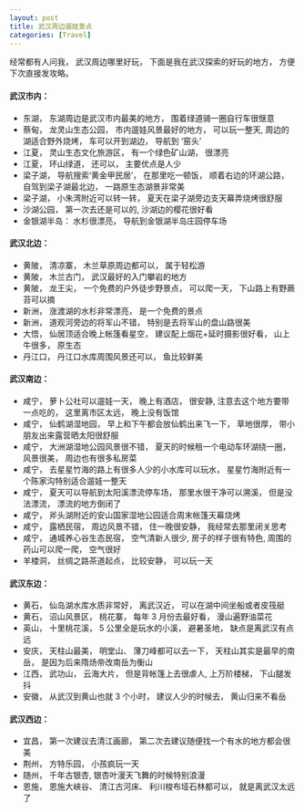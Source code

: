 ```yaml
---
layout: post
title: 武汉周边遛娃景点
categories: [Travel]
---
```


经常都有人问我， 武汉周边哪里好玩， 下面是我在武汉探索的好玩的地方， 方便下次直接发攻略。

#### 武汉市内：
* 东湖， 东湖周边是武汉市内最美的地方， 围着绿道骑一圈自行车很惬意
* 蔡甸， 龙灵山生态公园， 市内遛娃风景最好的地方， 可以玩一整天, 周边的湖适合野外烧烤， 车可以开到湖边， 导航到 ‘窑头’
* 江夏， 灵山生态文化旅游区， 有一个绿色矿山湖， 很漂亮
* 江夏， 环山绿道， 还可以， 主要优点是人少
* 梁子湖， 导航搜索‘黄金甲民居’， 在那里吃一顿饭， 顺着右边的环湖公路， 自驾到梁子湖最北边， 一路原生态湖景非常美
* 梁子湖， 小朱湾附近可以转一转， 夏天在梁子湖旁边支天幕弄烧烤很舒服
* 沙湖公园， 第一次去还是可以的, 沙湖边的樱花很好看
* 金银湖半岛： 水杉很漂亮， 导航到金银湖半岛庄园停车场

#### 武汉北边：
* 黄陂， 清凉寨， 木兰草原周边都可以， 属于轻松游
* 黄陂， 木兰古门， 武汉最好的入门攀岩的地方
* 黄陂， 龙王尖， 一个免费的户外徒步野景点， 可以爬一天， 下山路上有野蕨苔可以摘
* 新洲， 涨渡湖的水杉非常漂亮， 是一个免费的景点
* 新洲， 道观河旁边的将军山不错， 特别是去将军山的盘山路很美
* 大悟， 仙居顶适合晚上帐篷看星空， 建议配上烟花+延时摄影很好看， 山上牛很多， 原生态
* 丹江口， 丹江口水库周围风景还可以， 鱼比较鲜美

#### 武汉南边：
* 咸宁， 萝卜公社可以遛娃一天， 晚上有酒店， 很安静, 注意去这个地方要带一点吃的， 这里离市区太远， 晚上没有饭馆
* 咸宁， 仙鹤湖湿地园， 早上和下午都会放仙鹤出来飞一下， 草地很厚， 带小朋友出来露营晒太阳很舒服
* 咸宁， 大洲湖湿地公园风景很不错， 夏天的时候租一个电动车环湖绕一圈， 风景很美， 周边也有很多私房菜
* 咸宁， 去星星竹海的路上有很多人少的小水库可以玩水， 星星竹海附近有一个陈家沟特别适合遛娃一整天
* 咸宁， 夏天可以导航到太阳溪漂流停车场， 那里水很干净可以溯溪， 但是没法漂流， 漂流的地方倒闭了
* 咸宁， 斧头湖附近的安山国家湿地公园适合周末帐篷天幕烧烤
* 咸宁， 露栖民宿， 周边风景不错， 住一晚很安静， 我经常去那里闭关思考
* 咸宁， 通城养心谷生态民宿， 空气清新人很少, 房子的样子很有特色, 周围的药山可以爬一爬， 空气很好
* 羊楼洞， 丝绸之路茶道起点， 比较安静， 可以玩一天

#### 武汉东边：
* 黄石， 仙岛湖水库水质非常好， 离武汉近， 可以在湖中间坐船或者皮筏艇
* 黄石， 沼山风景区， 桃花寨， 每年 3 月份去最好看， 漫山遍野油菜花
* 英山， 十里桃花溪， 5 公里全是玩水的小溪， 避暑圣地， 缺点是离武汉有点远
* 安庆， 天柱山最美， 明堂山、 薄刀峰都可以去一下， 天柱山其实是最早的南岳， 是因为后来隋炀帝改南岳为衡山
* 江西， 武功山， 云海大片， 但是背帐篷上去很虐人, 上万阶楼梯， 下山腿发抖
* 安徽， 从武汉到黄山也就 3 个小时， 建议人少的时候去， 黄山归来不看岳

#### 武汉西边：
* 宜昌， 第一次建议去清江画廊， 第二次去建议随便找一个有水的地方都会很美
* 荆州， 方特乐园， 小孩疯玩一天
* 随州， 千年古银杏, 银杏叶漫天飞舞的时候特别浪漫
* 恩施， 恩施大峡谷、 清江古河床、 利川梭布垭石林都可以， 就是离武汉太远了
